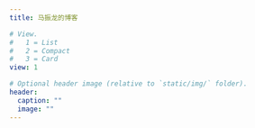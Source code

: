 ```yaml
---
title: 马振龙的博客

# View.
#   1 = List
#   2 = Compact
#   3 = Card
view: 1

# Optional header image (relative to `static/img/` folder).
header:
  caption: ""
  image: ""
---
```


<!-- > This is Zhenlong Ma's blog. Thanks for visiting! -->

<!-- ## _Table of Contents_ -->




<!-- - [New Post](newblog/) -->